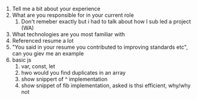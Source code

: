 1. Tell me a bit about your experience
2. What are you responsible for in your current role
	1. Don't remeber exactly but i had to talk about how I sub led a project (WA)
3. What technologies are you most familiar with
4. Referenced resume a lot
5. "You said in your resume you contributed to improving standards etc", can you giev me an example
6. basic js
	1. var, const, let
	2. hwo would you find duplicates in an array
	3. show snippert of ^ implementation
	4. show snippet of fib implementation, asked is thsi efficient, why/why not